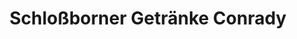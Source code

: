 ---
title: "Schloßborner Getränke Conrady"
url: /glashuetten/schlossborner-getraenke-conrady/
shop: Getränke
---